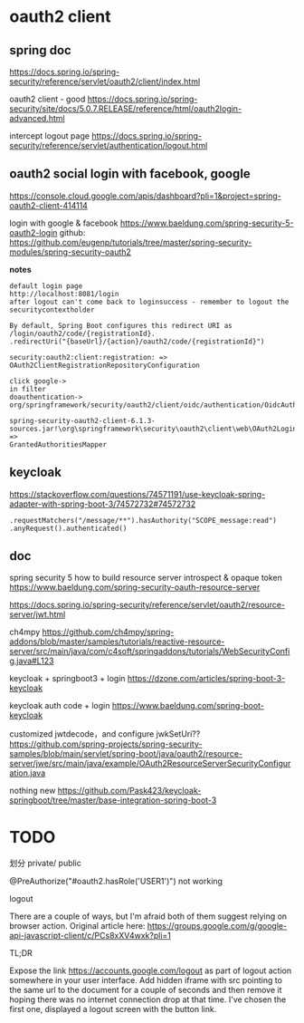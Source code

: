 # oauth2 client

## spring doc
https://docs.spring.io/spring-security/reference/servlet/oauth2/client/index.html

oauth2 client - good
https://docs.spring.io/spring-security/site/docs/5.0.7.RELEASE/reference/html/oauth2login-advanced.html


intercept logout page
https://docs.spring.io/spring-security/reference/servlet/authentication/logout.html

## oauth2 social login with facebook, google
https://console.cloud.google.com/apis/dashboard?pli=1&project=spring-oauth2-client-414114

login with google & facebook
https://www.baeldung.com/spring-security-5-oauth2-login
github: https://github.com/eugenp/tutorials/tree/master/spring-security-modules/spring-security-oauth2

**notes**
```
default login page
http://localhost:8081/login
after logout can't come back to loginsuccess - remember to logout the securitycontextholder

By default, Spring Boot configures this redirect URI as /login/oauth2/code/{registrationId}.
.redirectUri("{baseUrl}/{action}/oauth2/code/{registrationId}")

security:oauth2:client:registration: => 
OAuth2ClientRegistrationRepositoryConfiguration

click google->
in filter
doauthentication->
org/springframework/security/oauth2/client/oidc/authentication/OidcAuthorizationCodeAuthenticationProvider.java

spring-security-oauth2-client-6.1.3-sources.jar!\org\springframework\security\oauth2\client\web\OAuth2LoginAuthenticationFilter.java
=>
GrantedAuthoritiesMapper
```

## keycloak

https://stackoverflow.com/questions/74571191/use-keycloak-spring-adapter-with-spring-boot-3/74572732#74572732

```
.requestMatchers("/message/**").hasAuthority("SCOPE_message:read")
.anyRequest().authenticated()
```

## doc
spring security 5 how to build resource server
introspect & opaque token
https://www.baeldung.com/spring-security-oauth-resource-server

https://docs.spring.io/spring-security/reference/servlet/oauth2/resource-server/jwt.html

ch4mpy
https://github.com/ch4mpy/spring-addons/blob/master/samples/tutorials/reactive-resource-server/src/main/java/com/c4soft/springaddons/tutorials/WebSecurityConfig.java#L123

keycloak + springboot3 + login
https://dzone.com/articles/spring-boot-3-keycloak


keycloak auth code + login
https://www.baeldung.com/spring-boot-keycloak

customized jwtdecode，and configure jwkSetUri??
https://github.com/spring-projects/spring-security-samples/blob/main/servlet/spring-boot/java/oauth2/resource-server/jwe/src/main/java/example/OAuth2ResourceServerSecurityConfiguration.java

nothing new
https://github.com/Pask423/keycloak-springboot/tree/master/base-integration-spring-boot-3






# TODO
划分
private/ public

@PreAuthorize("#oauth2.hasRole('USER1')") not working

logout


There are a couple of ways, but I'm afraid both of them suggest relying on browser action. Original article here: https://groups.google.com/g/google-api-javascript-client/c/PCs8xXV4wxk?pli=1

TL;DR

Expose the link https://accounts.google.com/logout as part of logout action somewhere in your user interface.
Add hidden iframe with src pointing to the same url to the document for a couple of seconds and then remove it hoping there was no internet connection drop at that time.
I've chosen the first one, displayed a logout screen with the button link.